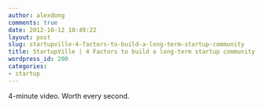 ```yaml
---
author: alexdong
comments: true
date: 2012-10-12 10:49:22
layout: post
slug: startupville-4-factors-to-build-a-long-term-startup-community
title: StartupVille | 4 Factors to build a long-term startup community
wordpress_id: 200
categories:
- startup
---
```


4-minute video. Worth every second.

